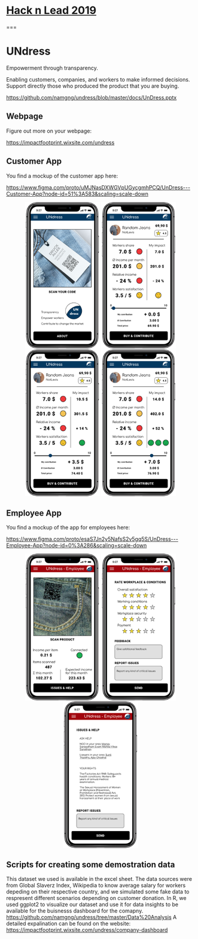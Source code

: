 # [Hack n Lead 2019](https://womenplusplus.ch/hacknlead)

===

# UNdress
Empowerment through transparency.

Enabling customers, companies, and workers to make informed decisions. Support directly those who produced the product that you are buying.

https://github.com/namgng/undress/blob/master/docs/UnDress.pptx


## Webpage
Figure out more on your webpage: 

https://impactfootprint.wixsite.com/undress


## Customer App
You find a mockup of the customer app here:

https://www.figma.com/proto/uMJNasDXWGVpUGycgmhPCQ/UnDress---Customer-App?node-id=51%3A583&scaling=scale-down

<p align="center">
  <img src="/Screenshots%20UNdress%20App/1_UNdress.png" width="200" title="UNdress start page">
  <img src="/Screenshots%20UNdress%20App/2_UNdress.png" width="200" title="UNdress dashboard 1">
  <img src="/Screenshots%20UNdress%20App/3_UNdress.png" width="200" title="UNdress dashboard 2">
  <img src="/Screenshots%20UNdress%20App/4_UNdress.png" width="200" title="UNdress dashboard 3">
</p>

## Employee App
You find a mockup of the app for employees here:

https://www.figma.com/proto/esaS7Jn2y5NafsS2v5gq5S/UnDress---Employee-App?node-id=0%3A286&scaling=scale-down

<p align="center">
  <img src="/Screenshots%20UNdress%20App/1_UNdress_Employee.png" width="200" title="UNdress employee start page">
  <img src="/Screenshots%20UNdress%20App/2_UNdress_Employee.png" width="200" title="UNdress employee dashboard 1">
  <img src="/Screenshots%20UNdress%20App/3_UNdress_Employee.png" width="200" title="UNdress employee dashboard 2">
</p>


## Scripts for creating some demostration data
This dataset we used is available in the excel sheet.
The data sources were from Global Slaverz Index, Wikipedia to know average salary for workers depeding on their respective country, and we simulated some fake data to respresent different scenarios depending on customer donation. 
In R, we used ggplot2 to visualize our dataset and use it for data insights to be available for the buisnesss dashboard for the comapny.
https://github.com/namgng/undress/tree/master/Data%20Analysis
A detailed expalination can be found on the website: https://impactfootprint.wixsite.com/undress/company-dashboard
